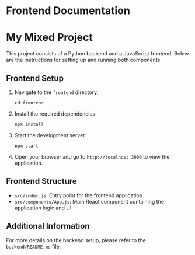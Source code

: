 # Frontend Documentation

# My Mixed Project

This project consists of a Python backend and a JavaScript frontend. Below are the instructions for setting up and running both components.

## Frontend Setup

1. Navigate to the `frontend` directory:
   ```
   cd frontend
   ```

2. Install the required dependencies:
   ```
   npm install
   ```

3. Start the development server:
   ```
   npm start
   ```

4. Open your browser and go to `http://localhost:3000` to view the application.

## Frontend Structure

- `src/index.js`: Entry point for the frontend application.
- `src/components/App.js`: Main React component containing the application logic and UI.

## Additional Information

For more details on the backend setup, please refer to the `backend/README.md` file.